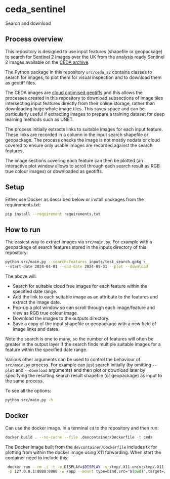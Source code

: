 # ceda_sentinel
Search and download 

## Process overview
This repository is designed to use input features (shapefile or geopackage) to search for Sentinel 2 images over the UK from 
the analysis ready Sentinel 2 images available on 
the [CEDA archive](https://data.ceda.ac.uk/neodc/sentinel_ard/data/sentinel_2). 

The Python package in this repository `src/ceda_s2` contains classes to search for images, to plot them for visual inspection 
and to download them as geotiff files. 

The CEDA images are [cloud optimised geotiffs](https://cogeo.org/) and this allows the processes created in 
this repository to download subsections of image tiles intersecting input features directly from their online storage, rather 
than downloading huge whole image tiles. This saves space and can be particularly useful if extracting images to prepare a training dataset for deep learning methods 
such as UNET.

The process initially extracts links to suitable images for each input feature. These links are recorded in a column in the 
input search shapefile or geopackage. The process checks the image is not mostly nodata or cloud covered to ensure only 
usable images are recorded against the search features. 

The image sections covering each feature can then be plotted (an interactive plot window allows 
to scroll through each search result as RGB true colour images) or downloaded as geotiffs.

## Setup
Either use Docker as described below or install packages from the requirements.txt:

```bash
pip install --requirement requirements.txt
```

## How to run
The easiest way to extract images  via `src/main.py`. For example with a geopackage of search features stored in the inputs 
directory of this repository:

```bash
python src/main.py --search-features inputs/test_search.gpkg \
--start-date 2024-04-01 --end-date 2024-05-31 --plot --download
```
The above will:
- Search for suitable cloud free images for each feature within the specified date range.
- Add the link to each suitable image as an attribute to the features and extract the image date.
- Pop-up a plot window so can scroll through each image/feature and view as RGB true colour image.
- Download the images to the outputs directory.
- Save a copy of the input shapefile or geopackage with a new field of image links and dates.

Note the search is one to many, so the number of features will often be greater in the output layer if the search finds 
multiple suitable images for a feature within the specified date range.

Various other arguments can be used to control the behaviour of `src/main.py` process. For example can just search 
initially (by omitting `--plot` and `--download` arguments) and then plot or download later by specifying the resulting search 
result shapefile (or geopackage) as input to the same process.

To see all the options:
```bash
python src/main.py -h
```
## Docker
Can use the docker image. In a terminal `cd` to the repository and then run:

```bash
docker build . --no-cache --file .devcontainer/Dockerfile -t ceda
```
The Docker image built from the `devcontainer/Dockerfile` includes tk for plotting from within the docker image using X11
forwarding. When start the container need to include this:
```bash
 docker run --rm -i -t -e DISPLAY=$DISPLAY -v /tmp/.X11-unix:/tmp/.X11-unix \
 -p 127.0.0.1:8888:8888 -w /app --mount type=bind,src="$(pwd)",target=/app ceda
```
